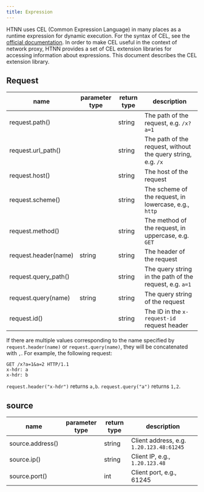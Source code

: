 ```yaml
---
title: Expression
---
```


HTNN uses CEL (Common Expression Language) in many places as a runtime expression for dynamic execution. For the syntax of CEL, see the [official documentation](https://github.com/google/cel-spec). In order to make CEL useful in the context of network proxy, HTNN provides a set of CEL extension libraries for accessing information about expressions. This document describes the CEL extension library.

## Request

| name                 | parameter type | return type | description                                                  |
|----------------------|----------------|-------------|--------------------------------------------------------------|
| request.path()       |                | string      | The path of the request, e.g. `/x?a=1`                       |
| request.url_path()   |                | string      | The path of the request, without the query string, e.g. `/x` |
| request.host()       |                | string      | The host of the request                                      |
| request.scheme()     |                | string      | The scheme of the request, in lowercase, e.g., `http`        |
| request.method()     |                | string      | The method of the request, in uppercase, e.g. `GET`          |
| request.header(name) | string         | string      | The header of the request                                    |
| request.query_path() |                | string      | The query string in the path of the request, e.g. `a=1`      |
| request.query(name)  | string         | string      | The query string of the request                              |
| request.id()         |                | string      | The ID in the `x-request-id` request header                  |

If there are multiple values corresponding to the name specified by `request.header(name)` or `request.query(name)`, they will be concatenated with `,`. For example, the following request:

```shell
GET /x?a=1&a=2 HTTP/1.1
x-hdr: a
x-hdr: b
```

`request.header("x-hdr")` returns `a,b`. `request.query("a")` returns `1,2`.

## source

| name             | parameter type | return type | description                              |
|------------------|----------------|-------------|------------------------------------------|
| source.address() |                | string      | Client address, e.g. `1.20.123.48:61245` |
| source.ip()      |                | string      | Client IP, e.g., `1.20.123.48`           |
| source.port()    |                | int         | Client port, e.g., 61245                 |
